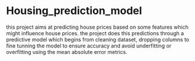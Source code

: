 # Housing_prediction_model
this project aims at predicting house prices based on some features which might influence house prices.
the project does this predictions through a predictive model which begins from cleaning dataset, dropping columns to fine tunning
the model to ensure accuracy and avoid underfitting or overfitting using the mean absolute error metrics.
